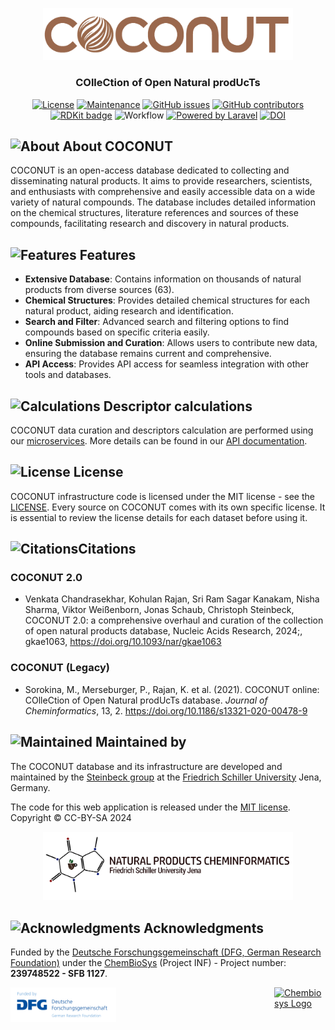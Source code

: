 
<p align="center">
  <a href="https://COCONUT.naturalproducts.net/" target="_blank">
    <img src="/public/img/logo.png" width="400" alt="COCONUT Logo">
  </a>
    <h3 align="center">COlleCtion of Open Natural prodUcTs</h3>
</p>

<div align="center">

[![License](https://img.shields.io/badge/License-MIT%202.0-blue.svg)](https://opensource.org/licenses/MIT)
[![Maintenance](https://img.shields.io/badge/Maintained%3F-yes-green.svg)](https://GitHub.com/Steinbeck-Lab/coconut/graphs/commit-activity)
[![GitHub issues](https://img.shields.io/github/issues/Steinbeck-Lab/coconut.svg)](https://GitHub.com/Steinbeck-Lab/coconut/issues/)
[![GitHub contributors](https://img.shields.io/github/contributors/Steinbeck-Lab/coconut.svg)](https://GitHub.com/Steinbeck-Lab/coconut/graphs/contributors/)
[![RDKit badge](https://img.shields.io/badge/Powered%20by-RDKit-3838ff.svg?logo=data:image/png;base64,iVBORw0KGgoAAAANSUhEUgAAABAAAAAQBAMAAADt3eJSAAAABGdBTUEAALGPC/xhBQAAACBjSFJNAAB6JgAAgIQAAPoAAACA6AAAdTAAAOpgAAA6mAAAF3CculE8AAAAFVBMVEXc3NwUFP8UPP9kZP+MjP+0tP////9ZXZotAAAAAXRSTlMAQObYZgAAAAFiS0dEBmFmuH0AAAAHdElNRQfmAwsPGi+MyC9RAAAAQElEQVQI12NgQABGQUEBMENISUkRLKBsbGwEEhIyBgJFsICLC0iIUdnExcUZwnANQWfApKCK4doRBsKtQFgKAQC5Ww1JEHSEkAAAACV0RVh0ZGF0ZTpjcmVhdGUAMjAyMi0wMy0xMVQxNToyNjo0NyswMDowMDzr2J4AAAAldEVYdGRhdGU6bW9kaWZ5ADIwMjItMDMtMTFUMTU6MjY6NDcrMDA6MDBNtmAiAAAAAElFTkSuQmCC)](https://www.rdkit.org/)
![Workflow](https://GitHub.com/Steinbeck-Lab/coconut/actions/workflows/dev-build.yml/badge.svg)
[![Powered by Laravel](https://img.shields.io/badge/Powered%20by-Laravel-red.svg?style=flat&logo=Laravel)](https://laravel.com)
[![DOI](https://zenodo.org/badge/778260166.svg)](https://zenodo.org/doi/10.5281/zenodo.13283948)

</div>

## ![About](https://www.google.com/s2/favicons?domain=naturalproducts.net) About COCONUT

COCONUT is an open-access database dedicated to collecting and disseminating natural products. It aims to provide researchers, scientists, and enthusiasts with comprehensive and easily accessible data on a wide variety of natural compounds. The database includes detailed information on the chemical structures, literature references and sources of these compounds, facilitating research and discovery in natural products.

## ![Features](https://www.google.com/s2/favicons?domain=github.com) Features

- **Extensive Database**: Contains information on thousands of natural products from diverse sources (63).
- **Chemical Structures**: Provides detailed chemical structures for each natural product, aiding research and identification.
- **Search and Filter**: Advanced search and filtering options to find compounds based on specific criteria easily.
- **Online Submission and Curation**: Allows users to contribute new data, ensuring the database remains current and comprehensive.
- **API Access**: Provides API access for seamless integration with other tools and databases.

## ![Calculations](https://www.google.com/s2/favicons?domain=python.org) Descriptor calculations

COCONUT data curation and descriptors calculation are performed using our [microservices](https://github.com/Steinbeck-Lab/cheminformatics-python-microservice). More details can be found in our [API documentation](https://api.naturalproducts.net/docs).

## ![License](https://www.google.com/s2/favicons?domain=opensource.org) License

COCONUT infrastructure code is licensed under the MIT license - see the [LICENSE](https://GitHub.com/Steinbeck-Lab/coconut/blob/documentation/LICENSE). Every source on COCONUT comes with its own specific license. It is essential to review the license details for each dataset before using it.

## ![Citations](https://www.google.com/s2/favicons?domain=doi.org)Citations

### COCONUT 2.0
-  Venkata Chandrasekhar, Kohulan Rajan, Sri Ram Sagar Kanakam, Nisha Sharma, Viktor Weißenborn, Jonas Schaub, Christoph Steinbeck, COCONUT 2.0: a comprehensive overhaul and curation of the collection of open natural products database, Nucleic Acids Research, 2024;, gkae1063, https://doi.org/10.1093/nar/gkae1063

### COCONUT (Legacy)
-  Sorokina, M., Merseburger, P., Rajan, K. et al. (2021). COCONUT online: COlleCtion of Open Natural prodUcTs database. *Journal of Cheminformatics*, 13, 2. 
https://doi.org/10.1186/s13321-020-00478-9


## ![Maintained](https://www.google.com/s2/favicons?domain=uni-jena.de) Maintained by

The COCONUT database and its infrastructure are developed and maintained by the [Steinbeck group](https://cheminf.uni-jena.de) at the [Friedrich Schiller University](https://www.uni-jena.de/en/) Jena, Germany.

The code for this web application is released under the [MIT license](https://opensource.org/licenses/MIT). Copyright © CC-BY-SA 2024

<p align="center">
  <a href="https://cheminf.uni-jena.de/" target="_blank">
    <img src="https://github.com/Kohulan/DECIMER-Image-to-SMILES/blob/master/assets/CheminfGit.png" width="400" alt="cheminf Logo">
  </a>
</p>

## ![Acknowledgments](https://www.google.com/s2/favicons?domain=dfg.de) Acknowledgments

Funded by the [Deutsche Forschungsgemeinschaft (DFG, German Research Foundation)](https://www.dfg.de/) under the [ChemBioSys](https://www.chembiosys.de/en/) (Project INF) - Project number: **239748522 - SFB 1127**.

<div style="display: flex; justify-content: space-between;">
  <a href="https://www.dfg.de/" target="_blank">
    <img src="https://github.com/Steinbeck-Lab/cheminformatics-microservice/blob/main/docs/public/dfg_logo_schriftzug_blau_foerderung_en.gif" width="40%" alt="DFG Logo">
  </a>
  <a href="https://www.chembiosys.de/en/welcome.html" target="_blank">
    <img src="https://github.com/Steinbeck-Lab/cheminformatics-microservice/assets/30716951/45c8e153-8322-4563-a51d-cbdbe4e08627" width="40%" alt="Chembiosys Logo">
  </a>
</div>
